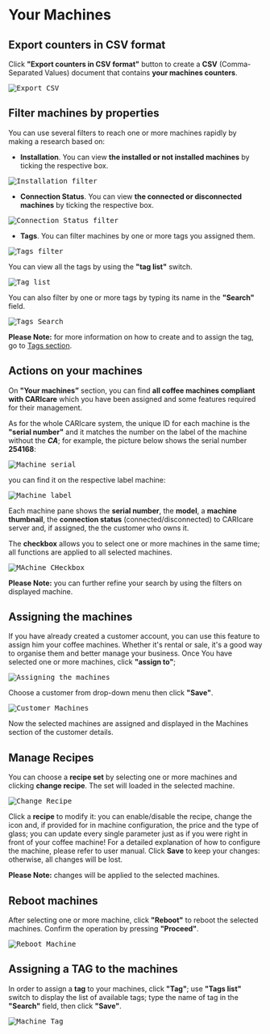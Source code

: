 # Your Machines

## Export counters in CSV format

Click **"Export counters in CSV format"** button to create a **CSV** (Comma-Separated Values) document that contains **your machines counters**.

<kbd>![Export CSV](_images/expCSV-eng.png)</kbd>
 
## Filter machines by properties

You can use several filters to reach one or more machines rapidly by making a research based on: 

- **Installation**.  You can view **the installed or not installed machines** by ticking the respective box.

<kbd>![Installation filter](_images/machines-installation-filter-eng.png)</kbd>

- **Connection Status**. You can view **the connected or disconnected machines** by ticking the respective box.

<kbd>![Connection Status filter](_images/machines-connecting-filter-eng.png)</kbd>

- **Tags**. You can filter machines by one or more tags you assigned them.

<kbd>![Tags filter](_images/machines-tags-filter-eng.png)</kbd>

You can view all the tags by using the **"tag list"** switch. 

<kbd>![Tag list](_images/machines-tags2-filter-eng.png)</kbd>

You can also filter by one or more tags by typing its name in the **"Search"** field. 

<kbd>![Tags Search](_images/machines-tags3-filter.png)</kbd>
 
**Please Note:** for more information on how to create and to assign the tag,  go to [Tags section](https://carimali.github.io/wiki/#/docs-en/tags).





## Actions on your machines

On **"Your machines”** section, you can find **all coffee machines compliant with CARIcare** which you have been assigned and some features required for their management.

As for the whole CARIcare system, the unique ID for each machine is the **"serial number"** and it matches the number on the label
of the machine without the **_CA_**; for example, the picture below shows the serial number **254168**:

<kbd>![Machine serial](_images/machines-icon-serial.png)</kbd>

you can find it on the respective label machine:

<kbd>![Machine label](_images/machines-serial.png)</kbd>


Each machine pane shows the **serial number**, the **model**, a **machine thumbnail**, the **connection status** (connected/disconnected) to CARIcare server and, if assigned, the the customer who owns it.

The **checkbox** allows you to select one or more machines in the same time; all functions are applied to all selected machines.

<kbd>![MAchine CHeckbox](_images/machines-icon2-eng.png)</kbd>



**Please Note:** you can further refine your search by using the filters on displayed machine.

  
  
## Assigning the machines

If you have already created a customer account, you can use this feature to assign him your coffee machines. Whether it's rental or sale, it's a good way to organise them and better manage your business. Once You have selected one or more machines, click **"assign to"**;

<kbd>![Assigning the machines](_images/machines-assegna-eng.png)</kbd>

Choose a customer from drop-down menu then click **"Save"**. 
 
<kbd>![Customer Machines](_images/machines-cliente-eng.png)</kbd>

Now the selected machines are assigned and displayed in the Machines section of the customer details. 


## Manage Recipes
 
You can choose a **recipe set** by selecting one or more machines and clicking **change recipe**. The set will loaded in the selected machine.

<kbd>![Change Recipe](_images/machines-ricetta01-eng.png)</kbd>

Click a **recipe** to modify it: you can enable/disable the recipe, change the icon and, if provided for in machine configuration, the price and the type of glass; you can update every single parameter just as if you were right in front of your coffee machine!
For a detailed explanation of how to configure the machine, please refer to user manual. 
Click **Save** to keep your changes: otherwise, all changes will be lost.

**Please Note:** changes will be applied to the selected machines.


## Reboot machines 

After selecting one or more machine, click **"Reboot"** to reboot the selected machines. Confirm the operation by pressing **"Proceed"**.

<kbd>![Reboot Machine](_images/machines-riavvia-eng.png)</kbd>

## Assigning a TAG to the machines

In order to assign a **tag** to your machines, click **"Tag"**; use **"Tags list"** switch to display the list of available tags; type the name of tag in the **"Search"** field, then click **"Save"**.

<kbd>![Machine Tag](_images/machines-tags01-eng.png)</kbd>









